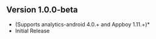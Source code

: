 

## Version 1.0.0-beta
-  (Supports analytics-android 4.0.+ and Appboy 1.11.+)*
-  Initial Release
